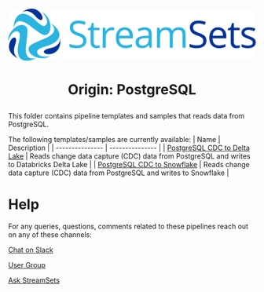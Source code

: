 ![StreamSets Logo](images/Full%20Color%20Transparent.png)

<h1><p align="center">Origin: PostgreSQL</p></h1>

This folder contains pipeline templates and samples that reads data from PostgreSQL.

The following templates/samples are currently available:
| Name            | Description     |
| --------------- | --------------- |
| [PostgreSQL CDC to Delta Lake](datacollector/origins/postgresql/PostgreSQL%20CDC%20to%20Delta%20Lake) | Reads change data capture (CDC) data from PostgreSQL and writes to Databricks Delta Lake |
| [PostgreSQL CDC to Snowflake](datacollector/origins/snowflake/PostgreSQL%20CDC%20to%20Snowflake) | Reads change data capture (CDC) data from PostgreSQL and writes to Snowflake |

# Help

For any queries, questions, comments related to these pipelines reach out on any of these channels:

[Chat on Slack](https://streamsetters-slack.herokuapp.com/)

[User Group](https://groups.google.com/a/streamsets.com/d/forum/sdc-user)

[Ask StreamSets](https://ask.streamsets.com/questions/)
